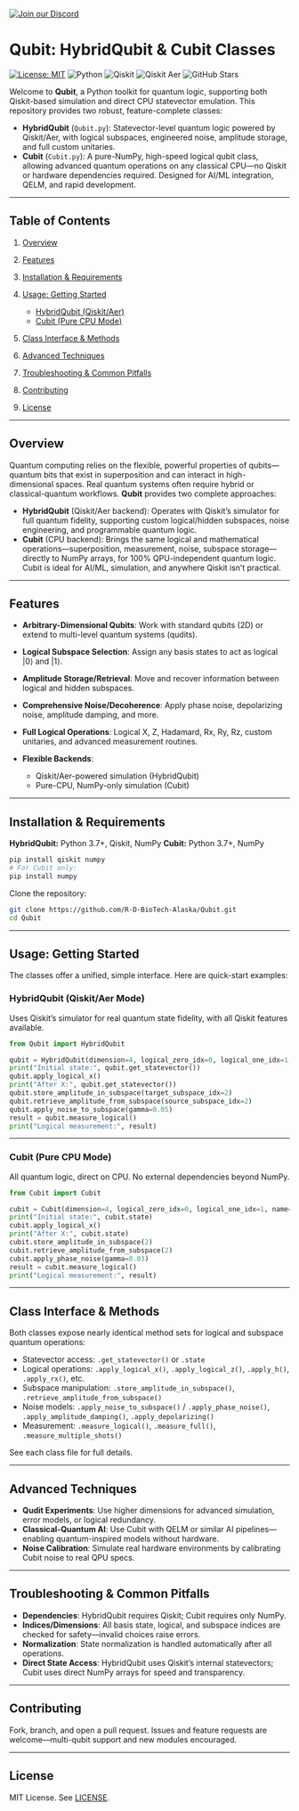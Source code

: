 [![Join our Discord](https://img.shields.io/badge/Discord-Join%20the%20Server-blue?style=for-the-badge)](https://discord.gg/sr9QBj3k36)

# Qubit: HybridQubit & Cubit Classes

[![License: MIT](https://img.shields.io/badge/License-MIT-blue.svg)](LICENSE) ![Python](https://img.shields.io/badge/python-3.7%2B-blue) ![Qiskit](https://img.shields.io/badge/Qiskit-1.4.2-orange) ![Qiskit Aer](https://img.shields.io/badge/Qiskit_Aer-0.15.1-green) ![GitHub Stars](https://img.shields.io/github/stars/R-D-BioTech-Alaska/Qubit?style=social)

Welcome to **Qubit**, a Python toolkit for quantum logic, supporting both Qiskit-based simulation and direct CPU statevector emulation. This repository provides two robust, feature-complete classes:

* **HybridQubit** (`Qubit.py`): Statevector-level quantum logic powered by Qiskit/Aer, with logical subspaces, engineered noise, amplitude storage, and full custom unitaries.
* **Cubit** (`Cubit.py`): A pure-NumPy, high-speed logical qubit class, allowing advanced quantum operations on any classical CPU—no Qiskit or hardware dependencies required. Designed for AI/ML integration, QELM, and rapid development.

---

## Table of Contents

1. [Overview](#overview)
2. [Features](#features)
3. [Installation & Requirements](#installation--requirements)
4. [Usage: Getting Started](#usage-getting-started)

   * [HybridQubit (Qiskit/Aer)](#hybridqubit-qiskitaer-mode)
   * [Cubit (Pure CPU Mode)](#cubit-pure-cpu-mode)
5. [Class Interface & Methods](#class-interface--methods)
6. [Advanced Techniques](#advanced-techniques)
7. [Troubleshooting & Common Pitfalls](#troubleshooting--common-pitfalls)
8. [Contributing](#contributing)
9. [License](#license)

---

## Overview

Quantum computing relies on the flexible, powerful properties of qubits—quantum bits that exist in superposition and can interact in high-dimensional spaces. Real quantum systems often require hybrid or classical-quantum workflows. **Qubit** provides two complete approaches:

* **HybridQubit** (Qiskit/Aer backend): Operates with Qiskit’s simulator for full quantum fidelity, supporting custom logical/hidden subspaces, noise engineering, and programmable quantum logic.
* **Cubit** (CPU backend): Brings the same logical and mathematical operations—superposition, measurement, noise, subspace storage—directly to NumPy arrays, for 100% QPU-independent quantum logic. Cubit is ideal for AI/ML, simulation, and anywhere Qiskit isn’t practical.

---

## Features

* **Arbitrary-Dimensional Qubits**: Work with standard qubits (2D) or extend to multi-level quantum systems (qudits).
* **Logical Subspace Selection**: Assign any basis states to act as logical |0⟩ and |1⟩.
* **Amplitude Storage/Retrieval**: Move and recover information between logical and hidden subspaces.
* **Comprehensive Noise/Decoherence**: Apply phase noise, depolarizing noise, amplitude damping, and more.
* **Full Logical Operations**: Logical X, Z, Hadamard, Rx, Ry, Rz, custom unitaries, and advanced measurement routines.
* **Flexible Backends**:

  * Qiskit/Aer-powered simulation (HybridQubit)
  * Pure-CPU, NumPy-only simulation (Cubit)

---

## Installation & Requirements

**HybridQubit:** Python 3.7+, Qiskit, NumPy
**Cubit:** Python 3.7+, NumPy

```bash
pip install qiskit numpy
# For Cubit only:
pip install numpy
```

Clone the repository:

```bash
git clone https://github.com/R-D-BioTech-Alaska/Qubit.git
cd Qubit
```

---

## Usage: Getting Started

The classes offer a unified, simple interface. Here are quick-start examples:

### HybridQubit (Qiskit/Aer Mode)

Uses Qiskit’s simulator for real quantum state fidelity, with all Qiskit features available.

```python
from Qubit import HybridQubit

qubit = HybridQubit(dimension=4, logical_zero_idx=0, logical_one_idx=1, name="DemoHybrid")
print("Initial state:", qubit.get_statevector())
qubit.apply_logical_x()
print("After X:", qubit.get_statevector())
qubit.store_amplitude_in_subspace(target_subspace_idx=2)
qubit.retrieve_amplitude_from_subspace(source_subspace_idx=2)
qubit.apply_noise_to_subspace(gamma=0.05)
result = qubit.measure_logical()
print("Logical measurement:", result)
```

---

### Cubit (Pure CPU Mode)

All quantum logic, direct on CPU. No external dependencies beyond NumPy.

```python
from Cubit import Cubit

cubit = Cubit(dimension=4, logical_zero_idx=0, logical_one_idx=1, name="DemoCubit")
print("Initial state:", cubit.state)
cubit.apply_logical_x()
print("After X:", cubit.state)
cubit.store_amplitude_in_subspace(2)
cubit.retrieve_amplitude_from_subspace(2)
cubit.apply_phase_noise(gamma=0.03)
result = cubit.measure_logical()
print("Logical measurement:", result)
```

---

## Class Interface & Methods

Both classes expose nearly identical method sets for logical and subspace quantum operations:

* Statevector access: `.get_statevector()` or `.state`
* Logical operations: `.apply_logical_x()`, `.apply_logical_z()`, `.apply_h()`, `.apply_rx()`, etc.
* Subspace manipulation: `.store_amplitude_in_subspace()`, `.retrieve_amplitude_from_subspace()`
* Noise models: `.apply_noise_to_subspace()` / `.apply_phase_noise()`, `.apply_amplitude_damping()`, `.apply_depolarizing()`
* Measurement: `.measure_logical()`, `.measure_full()`, `.measure_multiple_shots()`

See each class file for full details.

---

## Advanced Techniques

* **Qudit Experiments**: Use higher dimensions for advanced simulation, error models, or logical redundancy.
* **Classical-Quantum AI**: Use Cubit with QELM or similar AI pipelines—enabling quantum-inspired models without hardware.
* **Noise Calibration**: Simulate real hardware environments by calibrating Cubit noise to real QPU specs.

---

## Troubleshooting & Common Pitfalls

* **Dependencies**: HybridQubit requires Qiskit; Cubit requires only NumPy.
* **Indices/Dimensions**: All basis state, logical, and subspace indices are checked for safety—invalid choices raise errors.
* **Normalization**: State normalization is handled automatically after all operations.
* **Direct State Access**: HybridQubit uses Qiskit’s internal statevectors; Cubit uses direct NumPy arrays for speed and transparency.

---

## Contributing

Fork, branch, and open a pull request. Issues and feature requests are welcome—multi-qubit support and new modules encouraged.

---

## License

MIT License. See [LICENSE](LICENSE).
